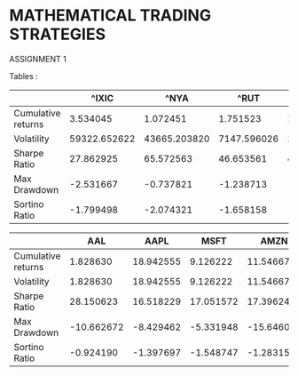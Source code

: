 
# MATHEMATICAL TRADING STRATEGIES

ASSIGNMENT 1


Tables :
  
   
|   |^IXIC|^NYA|^RUT|^N225|^GSPC|
 |---|---|---|---|---|---|
 |Cumulative returns|3.534045|1.072451|1.751523|1.449086|1.449086
 |  Volatility|59322.652622	|43665.203820|	7147.596026|	101379.201094|	15792.095410|
 | Sharpe Ratio|27.862925|	65.572563|	46.653561	|45.771632|	38.782450
 | Max Drawdown|-2.531667|	-0.737821|	-1.238713|	-0.724349|	-1.076382
 | Sortino Ratio|-1.799498|	-2.074321|	-1.658158	|-1.820089|	-2.046405



|   |AAL|AAPL|MSFT|AMZN|MSFT|
 |---|---|---|---|---|---|
 |Cumulative returns|1.828630|	18.942555	|9.126222|	11.546676|	4.625323
 |  Volatility|1.828630	|18.942555	|9.126222	|11.546676|	4.625323|
 | Sharpe Ratio|28.150623|	16.518229	|17.051572|	17.396249|	21.925871
 | Max Drawdown|-10.662672	|-8.429462	|-5.331948|	-15.646078|	-4.234039
 | Sortino Ratio|-0.924190	|-1.397697|	-1.548747|	-1.283153|	-1.505163




	
